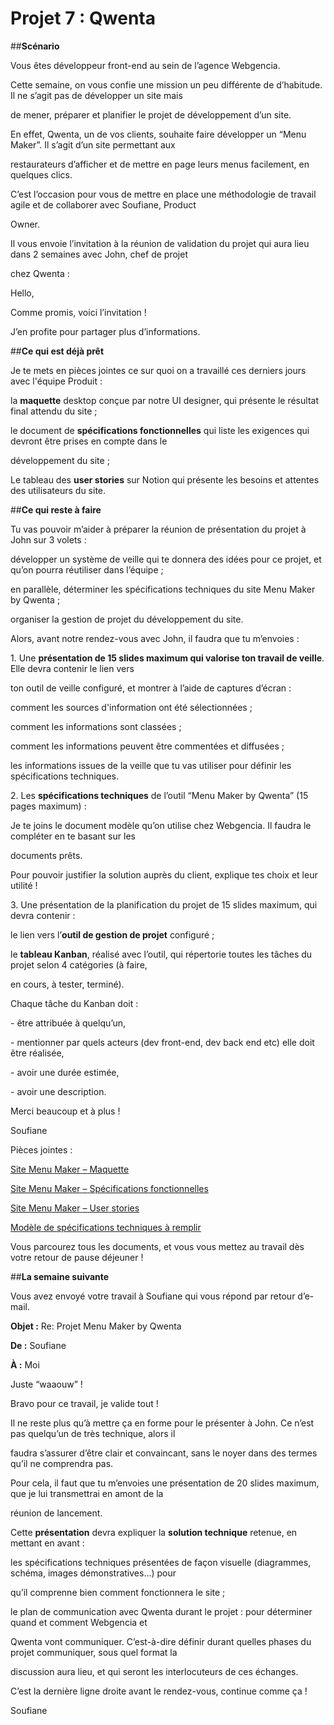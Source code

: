 ﻿<a name="br1"></a> 
# Projet 7 : Qwenta

##**Scénario**

Vous êtes développeur front-end au sein de l’agence Webgencia.

Cette semaine, on vous confie une mission un peu différente de d’habitude. Il ne s’agit pas de développer un site mais

de mener, préparer et planifier le projet de développement d’un site.

En effet, Qwenta, un de vos clients, souhaite faire développer un “Menu Maker”. Il s’agit d’un site permettant aux

restaurateurs d’afficher et de mettre en page leurs menus facilement, en quelques clics.

C’est l’occasion pour vous de mettre en place une méthodologie de travail agile et de collaborer avec Soufiane, Product

Owner.

Il vous envoie l’invitation à la réunion de validation du projet qui aura lieu dans 2 semaines avec John, chef de projet

chez Qwenta :

Hello,

Comme promis, voici l’invitation !

J’en profite pour partager plus d’informations.

##**Ce qui est déjà prêt**

Je te mets en pièces jointes ce sur quoi on a travaillé ces derniers jours avec l'équipe Produit :

la **maquette** desktop conçue par notre UI designer, qui présente le résultat final attendu du site ;

le document de **spécifications fonctionnelles** qui liste les exigences qui devront être prises en compte dans le

développement du site ;

Le tableau des **user stories** sur Notion qui présente les besoins et attentes des utilisateurs du site.

##**Ce qui reste à faire**

Tu vas pouvoir m’aider à préparer la réunion de présentation du projet à John sur 3 volets :

développer un système de veille qui te donnera des idées pour ce projet, et qu’on pourra réutiliser dans l’équipe ;

en parallèle, déterminer les spécifications techniques du site Menu Maker by Qwenta ;

organiser la gestion de projet du développement du site.

Alors, avant notre rendez-vous avec John, il faudra que tu m’envoies :

1\. Une **présentation de 15 slides maximum qui valorise ton travail de veille**. Elle devra contenir le lien vers

ton outil de veille configuré, et montrer à l’aide de captures d’écran :

comment les sources d'information ont été sélectionnées ;

comment les informations sont classées ;

comment les informations peuvent être commentées et diffusées ;

les informations issues de la veille que tu vas utiliser pour définir les spécifications techniques.

2\. Les **spécifications techniques** de l’outil “Menu Maker by Qwenta” (15 pages maximum) :

Je te joins le document modèle qu’on utilise chez Webgencia. Il faudra le compléter en te basant sur les

documents prêts.

Pour pouvoir justifier la solution auprès du client, explique tes choix et leur utilité !

3\. Une présentation de la planification du projet de 15 slides maximum, qui devra contenir :

le lien vers l’**outil de gestion de projet** configuré ;

le **tableau Kanban**, réalisé avec l’outil, qui répertorie toutes les tâches du projet selon 4 catégories (à faire,

en cours, à tester, terminé).

Chaque tâche du Kanban doit :

\- être attribuée à quelqu’un,

\- mentionner par quels acteurs (dev front-end, dev back end etc) elle doit être réalisée,

\- avoir une durée estimée,

\- avoir une description.

Merci beaucoup et à plus !

Soufiane

Pièces jointes :

[Site](https://www.figma.com/file/Q6NEUPqwz1U3HFaCaVoF7N/Desktop?node-id=0%3A6)[ ](https://www.figma.com/file/Q6NEUPqwz1U3HFaCaVoF7N/Desktop?node-id=0%3A6)[Menu](https://www.figma.com/file/Q6NEUPqwz1U3HFaCaVoF7N/Desktop?node-id=0%3A6)[ ](https://www.figma.com/file/Q6NEUPqwz1U3HFaCaVoF7N/Desktop?node-id=0%3A6)[Maker](https://www.figma.com/file/Q6NEUPqwz1U3HFaCaVoF7N/Desktop?node-id=0%3A6)[ ](https://www.figma.com/file/Q6NEUPqwz1U3HFaCaVoF7N/Desktop?node-id=0%3A6)[–](https://www.figma.com/file/Q6NEUPqwz1U3HFaCaVoF7N/Desktop?node-id=0%3A6)[ ](https://www.figma.com/file/Q6NEUPqwz1U3HFaCaVoF7N/Desktop?node-id=0%3A6)[Maquette](https://www.figma.com/file/Q6NEUPqwz1U3HFaCaVoF7N/Desktop?node-id=0%3A6)

[Site](https://course.oc-static.com/projects/D%C3%A9veloppeur+Web/IW_P7+solution+technique+Menu+Maker+Qwenta/Menu+Maker+by+Qwenta+%E2%80%93+Spe%CC%81cifications+fonctionnelles.pdf)[ ](https://course.oc-static.com/projects/D%C3%A9veloppeur+Web/IW_P7+solution+technique+Menu+Maker+Qwenta/Menu+Maker+by+Qwenta+%E2%80%93+Spe%CC%81cifications+fonctionnelles.pdf)[Menu](https://course.oc-static.com/projects/D%C3%A9veloppeur+Web/IW_P7+solution+technique+Menu+Maker+Qwenta/Menu+Maker+by+Qwenta+%E2%80%93+Spe%CC%81cifications+fonctionnelles.pdf)[ ](https://course.oc-static.com/projects/D%C3%A9veloppeur+Web/IW_P7+solution+technique+Menu+Maker+Qwenta/Menu+Maker+by+Qwenta+%E2%80%93+Spe%CC%81cifications+fonctionnelles.pdf)[Maker](https://course.oc-static.com/projects/D%C3%A9veloppeur+Web/IW_P7+solution+technique+Menu+Maker+Qwenta/Menu+Maker+by+Qwenta+%E2%80%93+Spe%CC%81cifications+fonctionnelles.pdf)[ ](https://course.oc-static.com/projects/D%C3%A9veloppeur+Web/IW_P7+solution+technique+Menu+Maker+Qwenta/Menu+Maker+by+Qwenta+%E2%80%93+Spe%CC%81cifications+fonctionnelles.pdf)[–](https://course.oc-static.com/projects/D%C3%A9veloppeur+Web/IW_P7+solution+technique+Menu+Maker+Qwenta/Menu+Maker+by+Qwenta+%E2%80%93+Spe%CC%81cifications+fonctionnelles.pdf)[ ](https://course.oc-static.com/projects/D%C3%A9veloppeur+Web/IW_P7+solution+technique+Menu+Maker+Qwenta/Menu+Maker+by+Qwenta+%E2%80%93+Spe%CC%81cifications+fonctionnelles.pdf)[Spécifications](https://course.oc-static.com/projects/D%C3%A9veloppeur+Web/IW_P7+solution+technique+Menu+Maker+Qwenta/Menu+Maker+by+Qwenta+%E2%80%93+Spe%CC%81cifications+fonctionnelles.pdf)[ ](https://course.oc-static.com/projects/D%C3%A9veloppeur+Web/IW_P7+solution+technique+Menu+Maker+Qwenta/Menu+Maker+by+Qwenta+%E2%80%93+Spe%CC%81cifications+fonctionnelles.pdf)[fonctionnelles](https://course.oc-static.com/projects/D%C3%A9veloppeur+Web/IW_P7+solution+technique+Menu+Maker+Qwenta/Menu+Maker+by+Qwenta+%E2%80%93+Spe%CC%81cifications+fonctionnelles.pdf)

[Site](https://www.notion.so/openclassrooms/abd02d8dda9d44409e15699da62719f0?v=07313c40e99d4e7fb07f0a8eb3291f6d)[ ](https://www.notion.so/openclassrooms/abd02d8dda9d44409e15699da62719f0?v=07313c40e99d4e7fb07f0a8eb3291f6d)[Menu](https://www.notion.so/openclassrooms/abd02d8dda9d44409e15699da62719f0?v=07313c40e99d4e7fb07f0a8eb3291f6d)[ ](https://www.notion.so/openclassrooms/abd02d8dda9d44409e15699da62719f0?v=07313c40e99d4e7fb07f0a8eb3291f6d)[Maker](https://www.notion.so/openclassrooms/abd02d8dda9d44409e15699da62719f0?v=07313c40e99d4e7fb07f0a8eb3291f6d)[ ](https://www.notion.so/openclassrooms/abd02d8dda9d44409e15699da62719f0?v=07313c40e99d4e7fb07f0a8eb3291f6d)[–](https://www.notion.so/openclassrooms/abd02d8dda9d44409e15699da62719f0?v=07313c40e99d4e7fb07f0a8eb3291f6d)[ ](https://www.notion.so/openclassrooms/abd02d8dda9d44409e15699da62719f0?v=07313c40e99d4e7fb07f0a8eb3291f6d)[User](https://www.notion.so/openclassrooms/abd02d8dda9d44409e15699da62719f0?v=07313c40e99d4e7fb07f0a8eb3291f6d)[ ](https://www.notion.so/openclassrooms/abd02d8dda9d44409e15699da62719f0?v=07313c40e99d4e7fb07f0a8eb3291f6d)[stories](https://www.notion.so/openclassrooms/abd02d8dda9d44409e15699da62719f0?v=07313c40e99d4e7fb07f0a8eb3291f6d)

[Modèle](https://course.oc-static.com/projects/D%C3%A9veloppeur+Web/IW_P7+solution+technique+Menu+Maker+Qwenta/Webgencia+-+Mode%CC%80le+spe%CC%81cifications+techniques+.docx)[ ](https://course.oc-static.com/projects/D%C3%A9veloppeur+Web/IW_P7+solution+technique+Menu+Maker+Qwenta/Webgencia+-+Mode%CC%80le+spe%CC%81cifications+techniques+.docx)[de](https://course.oc-static.com/projects/D%C3%A9veloppeur+Web/IW_P7+solution+technique+Menu+Maker+Qwenta/Webgencia+-+Mode%CC%80le+spe%CC%81cifications+techniques+.docx)[ ](https://course.oc-static.com/projects/D%C3%A9veloppeur+Web/IW_P7+solution+technique+Menu+Maker+Qwenta/Webgencia+-+Mode%CC%80le+spe%CC%81cifications+techniques+.docx)[spécifications](https://course.oc-static.com/projects/D%C3%A9veloppeur+Web/IW_P7+solution+technique+Menu+Maker+Qwenta/Webgencia+-+Mode%CC%80le+spe%CC%81cifications+techniques+.docx)[ ](https://course.oc-static.com/projects/D%C3%A9veloppeur+Web/IW_P7+solution+technique+Menu+Maker+Qwenta/Webgencia+-+Mode%CC%80le+spe%CC%81cifications+techniques+.docx)[techniques](https://course.oc-static.com/projects/D%C3%A9veloppeur+Web/IW_P7+solution+technique+Menu+Maker+Qwenta/Webgencia+-+Mode%CC%80le+spe%CC%81cifications+techniques+.docx)[ ](https://course.oc-static.com/projects/D%C3%A9veloppeur+Web/IW_P7+solution+technique+Menu+Maker+Qwenta/Webgencia+-+Mode%CC%80le+spe%CC%81cifications+techniques+.docx)[à](https://course.oc-static.com/projects/D%C3%A9veloppeur+Web/IW_P7+solution+technique+Menu+Maker+Qwenta/Webgencia+-+Mode%CC%80le+spe%CC%81cifications+techniques+.docx)[ ](https://course.oc-static.com/projects/D%C3%A9veloppeur+Web/IW_P7+solution+technique+Menu+Maker+Qwenta/Webgencia+-+Mode%CC%80le+spe%CC%81cifications+techniques+.docx)[remplir](https://course.oc-static.com/projects/D%C3%A9veloppeur+Web/IW_P7+solution+technique+Menu+Maker+Qwenta/Webgencia+-+Mode%CC%80le+spe%CC%81cifications+techniques+.docx)

Vous parcourez tous les documents, et vous vous mettez au travail dès votre retour de pause déjeuner !



<a name="br2"></a> 

##**La semaine suivante**

Vous avez envoyé votre travail à Soufiane qui vous répond par retour d’e-mail.

**Objet :** Re: Projet Menu Maker by Qwenta

**De :** Soufiane

**À :** Moi

Juste “waaouw” !

Bravo pour ce travail, je valide tout !

Il ne reste plus qu’à mettre ça en forme pour le présenter à John. Ce n’est pas quelqu’un de très technique, alors il

faudra s’assurer d’être clair et convaincant, sans le noyer dans des termes qu’il ne comprendra pas.

Pour cela, il faut que tu m’envoies une présentation de 20 slides maximum, que je lui transmettrai en amont de la

réunion de lancement.

Cette **présentation** devra expliquer la **solution technique** retenue, en mettant en avant :

les spécifications techniques présentées de façon visuelle (diagrammes, schéma, images démonstratives…) pour

qu’il comprenne bien comment fonctionnera le site ;

le plan de communication avec Qwenta durant le projet : pour déterminer quand et comment Webgencia et

Qwenta vont communiquer. C’est-à-dire définir durant quelles phases du projet communiquer, sous quel format la

discussion aura lieu, et qui seront les interlocuteurs de ces échanges.

C’est la dernière ligne droite avant le rendez-vous, continue comme ça !

Soufiane

